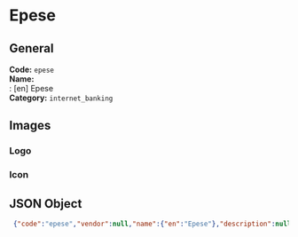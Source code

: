 # Epese 
## General 
**Code:** `epese`  
**Name:**  
:	[en] Epese  
**Category:** `internet_banking`  
## Images 
### Logo 
### Icon 
## JSON Object 
```json
 {"code":"epese","vendor":null,"name":{"en":"Epese"},"description":null,"countries":null,"category":"internet_banking"}```  
